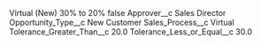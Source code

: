 <?xml version="1.0" encoding="UTF-8"?>
<CustomMetadata xmlns="http://soap.sforce.com/2006/04/metadata" xmlns:xsi="http://www.w3.org/2001/XMLSchema-instance" xmlns:xsd="http://www.w3.org/2001/XMLSchema">
    <label>Virtual (New) 30% to 20%</label>
    <protected>false</protected>
    <values>
        <field>Approver__c</field>
        <value xsi:type="xsd:string">Sales Director</value>
    </values>
    <values>
        <field>Opportunity_Type__c</field>
        <value xsi:type="xsd:string">New Customer</value>
    </values>
    <values>
        <field>Sales_Process__c</field>
        <value xsi:type="xsd:string">Virtual</value>
    </values>
    <values>
        <field>Tolerance_Greater_Than__c</field>
        <value xsi:type="xsd:double">20.0</value>
    </values>
    <values>
        <field>Tolerance_Less_or_Equal__c</field>
        <value xsi:type="xsd:double">30.0</value>
    </values>
</CustomMetadata>
